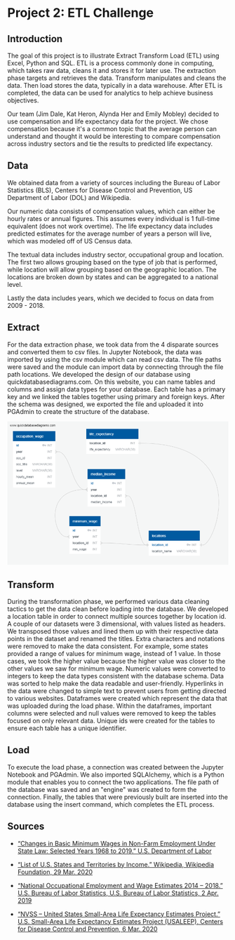 # **Project 2: ETL Challenge**

## **Introduction**

The goal of this project is to illustrate Extract Transform Load (ETL) using Excel, Python and SQL.  ETL is a process commonly done in computing, which takes raw data, cleans it and stores it for later use.  The extraction phase targets and retrieves the data.  Transform manipulates and cleans the data. Then load stores the data, typically in a data warehouse. After ETL is completed, the data can be used for analytics to help achieve business objectives.  
 
Our team (Jim Dale, Kat Heron, Alynda Her and Emily Mobley) decided to use compensation and life expectancy data for the project.  We chose compensation because it's a common topic that the average person can understand and thought it would be interesting to compare compensation across industry sectors and tie the results to predicted life expectancy.  

## **Data**

We obtained data from a variety of sources including the Bureau of Labor Statistics (BLS), Centers for Disease Control and Prevention, US Department of Labor (DOL) and Wikipedia.  
 
Our numeric data consists of compensation values, which can either be hourly rates or annual figures.  This assumes every individual is 1 full-time equivalent (does not work overtime).  The life expectancy data includes predicted estimates for the average number of years a person will live, which was modeled off of US Census data.  

The textual data includes industry sector, occupational group and location.  The first two allows grouping based on the type of job that is performed, while location will allow grouping based on the geographic location.  The locations are broken down by states and can be aggregated to a national level.  
 
Lastly the data includes years, which we decided to focus on data from 2009 - 2018.  
 
## **Extract**

For the data extraction phase, we took data from the 4 disparate sources and converted them to csv files.  In Jupyter Notebook, the data was imported by using the csv module which can read csv data.  The file paths were saved and the module can import data by connecting through the file path locations.  We developed the design of our database using quickdatabasediagrams.com.  On this website, you can name tables and columns and assign data types for your database.  Each table has a primary key and we linked the tables together using primary and foreign keys.  After the schema was designed, we exported the file and uploaded it into PGAdmin to create the structure of the database.  

![QuickDBD-export.png](Output/QuickDBD-export.png) 

## **Transform**

During the transformation phase, we performed various data cleaning tactics to get the data clean before loading into the database.  We developed a location table in order to connect multiple sources together by location id.  A couple of our datasets were 3 dimensional, with values listed as headers.  We transposed those values and lined them up with their respective data points in the dataset and renamed the titles.  Extra characters and notations were removed to make the data consistent. For example, some states provided a range of values for minimum wage, instead of 1 value.  In those cases, we took the higher value because the higher value was closer to the other values we saw for minimum wage.  Numeric values were converted to integers to keep the data types consistent with the database schema.  Data was sorted to help make the data readable and user-friendly.  Hyperlinks in the data were changed to simple text to prevent users from getting directed to various websites.  Dataframes were created which represent the data that was uploaded during the load phase.  Within the dataframes, important columns were selected and null values were removed to keep the tables focused on only relevant data.  Unique ids were created for the tables to ensure each table has a unique identifier.  


## **Load**

To execute the load phase, a connection was created between the Jupyter Notebook and PGAdmin.  We also imported SQLAlchemy, which is a Python module that enables you to connect the two applications.  The file path of the database was saved and an "engine" was created to form the connection.  Finally, the tables that were previously built are inserted into the database using the insert command, which completes the ETL process.  

## **Sources**

* [“Changes in Basic Minimum Wages in Non-Farm Employment Under State Law: Selected Years 1968 to 2019.” U.S. Department of Labor]( https://www.dol.gov/agencies/whd/state/minimum-wage/history)

* [“List of U.S. States and Territories by Income.” Wikipedia, Wikipedia Foundation, 29 Mar. 2020](https://en.wikipedia.org/wiki/List_of_U.S._states_and_territories_by_income)

* [“National Occupational Employment and Wage Estimates 2014 – 2018.” U.S. Bureau of Labor Statistics, U.S. Bureau of Labor Statistics, 2 Apr. 2019](https://www.bls.gov/oes/2018/may/oes_nat.html)

* [“NVSS – United States Small-Area Life Expectancy Estimates Project.” U.S. Small-Area Life Expectancy Estimates Project (USALEEP), Centers for Disease Control and Prevention, 6 Mar. 2020](https://www.cdc.gov/nchs/nvss/usaleep/usaleep.html)
